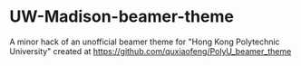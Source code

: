 # UW-Madison-beamer-theme
A minor hack of an unofficial beamer theme for "Hong Kong Polytechnic University" created at https://github.com/quxiaofeng/PolyU_beamer_theme
